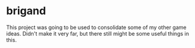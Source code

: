 brigand
=======

This project was going to be used to consolidate some of my other game ideas. Didn't make it very far, but there still might be some useful things in this.
